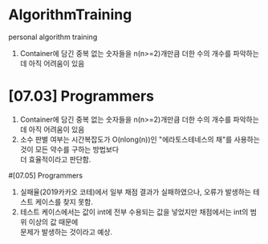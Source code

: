 # AlgorithmTraining
personal algorithm training
1. Container에 담긴 중복 없는 숫자들을 n(n>=2)개만큼 더한 수의 개수를 파악하는데 아직 어려움이 있음

# [07.03] Programmers
  1. Container에 담긴 중복 없는 숫자들을 n(n>=2)개만큼 더한 수의 개수를 파악하는데 아직 어려움이 있음
  2. 소수 판별 여부는 시간복잡도가 O(nlong(n))인 "에라토스테네스의 채"를 사용하는 것이  모든 약수를 구하는 방법보다<br/>
    더 효율적이라고 판단함.

#[07.05] Programmers
  1. 실패율(2019카카오 코테)에서 일부 채점 결과가 실패하였으나, 오류가 발생하는 테스트 케이스를 찾지 못함.
  2. 테스트 케이스에서는 값이 int에 전부 수용되는 값을 넣었지만 채점에서는 int의 범위 이상의 값 때문에<br/>
    문제가 발생하는 것이라고 예상.